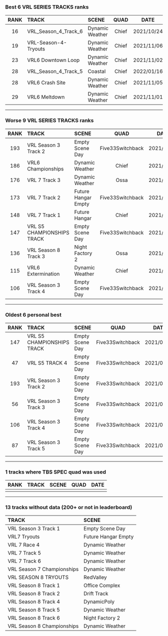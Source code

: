 ### Best 6 VRL SERIES TRACKS ranks
|RANK|TRACK|SCENE|QUAD|DATE|
|:---:|:---|:---|:---:|:---:|
|16|VRL_Season_4_Track_6|Dynamic Weather|Chief|2021/10/24|
|19|VRL-Season-4-Tryouts|Dynamic Weather|Chief|2021/11/06|
|23|VRL6 Downtown Loop|Dynamic Weather|Chief|2021/11/02|
|28|VRL_Season_4_Track_5|Coastal|Chief|2022/01/16|
|28|VRL6 Crash Site|Dynamic Weather|Chief|2021/11/05|
|29|VRL6 Meltdown|Dynamic Weather|Chief|2021/11/01|
---
### Worse 9 VRL SERIES TRACKS ranks
|RANK|TRACK|SCENE|QUAD|DATE|
|:---:|:---|:---|:---:|:---:|
|193|VRL Season 3 Track 2|Empty Scene Day|Five33Switchback|2021/05/23|
|186|VRL6 Championships|Dynamic Weather|Chief|2021/11/05|
|176|VRL 7 Track 3|Dynamic Weather|Ossa|2021/11/27|
|173|VRL 7 Track 2|Future Hangar Empty|Five33Switchback|2021/06/01|
|148|VRL 7 Track 1|Future Hangar|Chief|2021/10/19|
|147|VRL S5 CHAMPIONSHIPS TRACK|Empty Scene Day|Five33Switchback|2021/05/23|
|136|VRL Season 8 Track 3|Night Factory 2|Ossa|2021/12/08|
|115|VRL6 Extermination|Dynamic Weather|Chief|2021/11/02|
|106|VRL Season 3 Track 4|Empty Scene Day|Five33Switchback|2021/05/23|
---
### Oldest 6 personal best
|RANK|TRACK|SCENE|QUAD|DATE|
|:---:|:---|:---|:---:|:---:|
|147|VRL S5 CHAMPIONSHIPS TRACK|Empty Scene Day|Five33Switchback|2021/05/23|
|47|VRL S5 TRACK 4|Empty Scene Day|Five33Switchback|2021/05/23|
|193|VRL Season 3 Track 2|Empty Scene Day|Five33Switchback|2021/05/23|
|56|VRL Season 3 Track 3|Empty Scene Day|Five33Switchback|2021/05/23|
|106|VRL Season 3 Track 4|Empty Scene Day|Five33Switchback|2021/05/23|
|87|VRL Season 3 Track 5|Empty Scene Day|Five33Switchback|2021/05/23|
---
### 1 tracks where TBS SPEC quad was used
|RANK|TRACK|SCENE|QUAD|DATE|
|:---:|:---|:---|:---:|:---:|
||||||
---
### 13 tracks without data (200+ or not in leaderboard)
|TRACK|SCENE|
|:---|:---|
|VRL Season 3 Track 1|Empty Scene Day|
|VRL7 Tryouts|Future Hangar Empty|
|VRL 7 Race 4|Dynamic Weather|
|VRL 7 Track 5|Dynamic Weather|
|VRL 7 Track 6|Dynamic Weather|
|VRL Season 7 Championships|Dynamic Weather|
|VRL SEASON 8 TRYOUTS|RedValley|
|VRL Season 8 Track 1|Office Complex|
|VRL Season 8 Track 2|Drift Track|
|VRL Season 8 Track 4|DynamicPoly|
|VRL Season 8 Track 5|Dynamic Weather|
|VRL Season 8 Track 6|Night Factory 2|
|VRL Season 8 Championships|Dynamic Weather|
